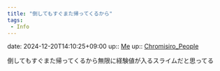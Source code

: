 ```yaml
---
title: "倒してもすぐまた帰ってくるから"
tags:
 - Info
---
```


date: 2024-12-20T14:10:25+09:00
up:: [Me](../Bar/Novel/Chaos/Me.md)
up:: [Chromisiro_People](../Bar/Novel/Nacaria/Chromisiro_People.md)

倒してもすぐまた帰ってくるから無限に経験値が入るスライムだと思ってる